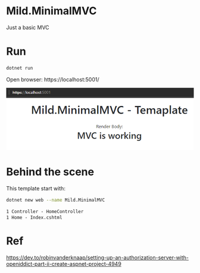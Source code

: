 # Mild.MinimalMVC

Just a basic MVC 

# Run

```sh
dotnet run
```

Open browser: https://localhost:5001/

![screenshot](screenshot.png)

# Behind the scene

This template start with:

```sh
dotnet new web --name Mild.MinimalMVC
```

```
1 Controller - HomeController
1 Home - Index.cshtml
```

# Ref
https://dev.to/robinvanderknaap/setting-up-an-authorization-server-with-openiddict-part-ii-create-aspnet-project-4949